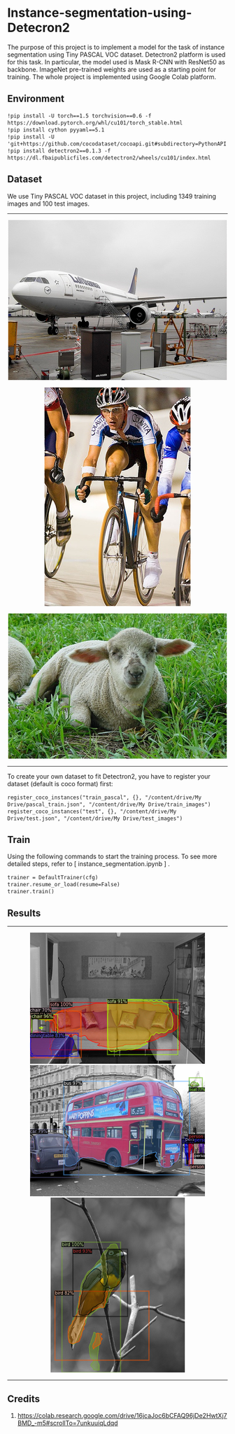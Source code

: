 # Instance-segmentation-using-Detecron2
The purpose of this project is to implement a model for the task of instance segmentation using Tiny PASCAL VOC dataset. Detectron2 platform is used for this task. In particular, the model used is Mask R-CNN with ResNet50 as backbone. ImageNet pre-trained weights are used as a starting point for training.
The whole project is implemented using Google Colab platform.

## Environment

 ```
!pip install -U torch==1.5 torchvision==0.6 -f https://download.pytorch.org/whl/cu101/torch_stable.html
!pip install cython pyyaml==5.1
!pip install -U 'git+https://github.com/cocodataset/cocoapi.git#subdirectory=PythonAPI'
!pip install detectron2==0.1.3 -f https://dl.fbaipublicfiles.com/detectron2/wheels/cu101/index.html
  ```
  
## Dataset
We use Tiny PASCAL VOC dataset in this project, including 1349 training images and 100 test images.

------------------
<p align="center">
  <img src="2007_000033.jpg">
</p>

<p align="center">
  <img src="2007_000129.jpg">
</p>

<p align="center">
  <img src="2007_000175.jpg">
</p>

-------------------

To create your own dataset to fit Detectron2, you have to register your dataset (default is coco format) first:
```
register_coco_instances("train_pascal", {}, "/content/drive/My Drive/pascal_train.json", "/content/drive/My Drive/train_images")
register_coco_instances("test", {}, "/content/drive/My Drive/test.json", "/content/drive/My Drive/test_images")
```
## Train

Using the following commands to start the training process. To see more detailed steps, refer to  [ instance_segmentation.ipynb ] .
```
trainer = DefaultTrainer(cfg)
trainer.resume_or_load(resume=False)
trainer.train() 
```

## Results
------------------
<p align="center">
  <img src="test2.png">
  <img src="test4.png">
  <img src="test5.png">
</p>

-------------------

## Credits
1) https://colab.research.google.com/drive/16jcaJoc6bCFAQ96jDe2HwtXj7BMD_-m5#scrollTo=7unkuuiqLdqd
